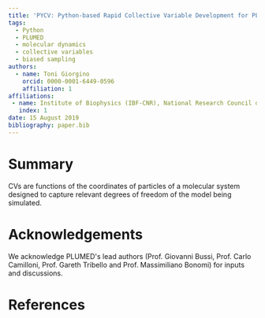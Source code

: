```yaml
---
title: 'PYCV: Python-based Rapid Collective Variable Development for PLUMED 2'
tags:
  - Python
  - PLUMED
  - molecular dynamics
  - collective variables
  - biased sampling
authors:
  - name: Toni Giorgino
    orcid: 0000-0001-6449-0596
    affiliation: 1
affiliations:
 - name: Institute of Biophysics (IBF-CNR), National Research Council of Italy
   index: 1
date: 15 August 2019
bibliography: paper.bib
---
```


# Summary


CVs are functions of the coordinates of particles of a molecular
system designed to capture relevant degrees of freedom of the model
being simulated.



# Acknowledgements

We acknowledge PLUMED's lead authors (Prof. Giovanni Bussi,
Prof. Carlo Camilloni, Prof. Gareth Tribello and Prof. Massimiliano
Bonomi) for inputs and discussions.

# References